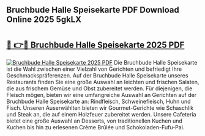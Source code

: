 ## Bruchbude Halle Speisekarte PDF Download Online 2025 5gkLX

# <h2><a href="http://gc7uq9.nevu.top/?p=Bruchbude+Halle+Speisekarte">🔗 👉🔴 Bruchbude Halle Speisekarte 2025 PDF</a></h2>

[![Bruchbude Halle Speisekarte 2025 PDF](https://i.imgur.com/dBaPXMq.png)](http://gc7uq9.nevu.top/?p=Bruchbude+Halle+Speisekarte)
Die Bruchbude Halle Speisekarte ist die Wahl zwischen einer Vielzahl von Gerichten und befriedigt Ihre Geschmackspräferenzen. Auf der Bruchbude Halle Speisekarte unseres Restaurants finden Sie eine große Auswahl an leichten und frischen Salaten, die aus frischem Gemüse und Obst zubereitet werden. Für diejenigen, die Fleisch mögen, bieten wir eine umfangreiche Auswahl an Gerichten auf der Bruchbude Halle Speisekarte an: Rindfleisch, Schweinefleisch, Huhn und Fisch. Unseren Auserwählten bieten wir Gourmet-Gerichte wie Schaschlik und Steak an, die auf einem Holzfeuer zubereitet werden. Unsere Cafeteria bietet eine große Auswahl an Desserts, von traditionellen Kuchen und Kuchen bis hin zu erlesenen Crème Brûlée und Schokoladen-Fufu-Pai.
